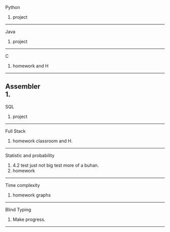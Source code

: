 Python
1. project
----
Java 
1. project
---
C  
1. homework and H
---
Assembler  
1. 
---
SQL  
1. project
---
Full Stack  
1. homework classroom and H.
---
Statistic and probability
1. 4.2 test just not big test more of a buhan.
2. homework
---
Time complexity
1. homework graphs
----
Blind Typing
1. Make progress.
----
